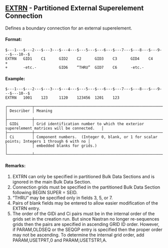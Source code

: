 ## [EXTRN](https://nexus.hexagon.com/documentationcenter/bundle/MSC_Nastran_2022.4/page/Nastran_Combined_Book/qrg/bulkde/TOC.EXTRN.xhtml) - Partitioned External Superelement Connection

Defines a boundary connection for an external superelement.

#### Format:

```nastran
$---1---$---2---$---3---$---4---$---5---$---6---$---7---$---8---$---9---$---10--$
EXTRN   GID1    C1      GID2    C2      GID3    C3      GID4    C4      +       
+       -etc.-          GID6    “THRU”  GID7    C6      -etc.-                  
```

#### Example:

```nastran
$---1---$---2---$---3---$---4---$---5---$---6---$---7---$---8---$---9---$---10--$
EXTRN   1001    123     1120    123456  1201    123                             
```

```text
┌───────────┬─────────────────────────────────────────────────────────────────────────────────────────────┐
│ Describer │ Meaning                                                                                     │
├───────────┼─────────────────────────────────────────────────────────────────────────────────────────────┤
│ GIDi      │ Grid identification number to which the exterior superelement matrices will be connected.   │
├───────────┼─────────────────────────────────────────────────────────────────────────────────────────────┤
│ Ci        │ Component numbers.  (Integer 0, blank, or 1 for scalar points; Integers 1 through 6 with no │
│           │ embedded blanks for grids.)                                                                 │
└───────────┴─────────────────────────────────────────────────────────────────────────────────────────────┘
```

#### Remarks:

1. EXTRN can only be specified in partitioned Bulk Data Sections and is ignored in the main Bulk Data Section.
2. Connection grids must be specified in the partitioned Bulk Data Section following BEGIN SUPER = SEID.
3. “THRU” may be specified only in fields 3, 5, or 7.
4. Pairs of blank fields may be entered to allow easier modification of the EXTRN entry.
5. The order of the GIDi and Ci pairs must be in the internal order of the grids set in the creation run. But since Nastran no longer re-sequences grids then the pairs are specified in ascending GRID ID order. However, if PARAM,OLDSEQ or the SEQGP entry is specified then the proper order may not be ascending. To determine the internal grid order, add PARAM,USETPRT,0 and PARAM,USETSTR1,A.
